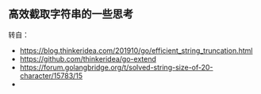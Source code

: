 ## 高效截取字符串的一些思考

转自：
* https://blog.thinkeridea.com/201910/go/efficient_string_truncation.html
* https://github.com/thinkeridea/go-extend
* https://forum.golangbridge.org/t/solved-string-size-of-20-character/15783/15
* 
